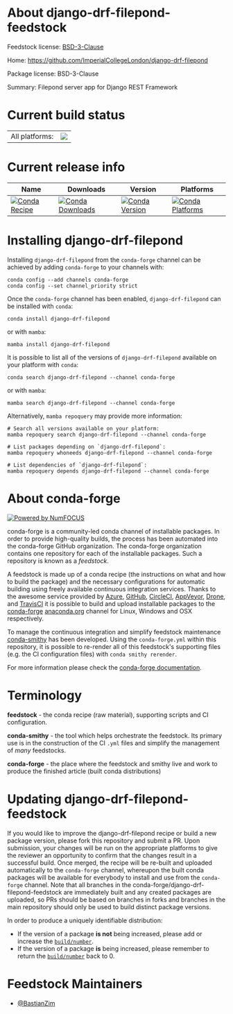 About django-drf-filepond-feedstock
===================================

Feedstock license: [BSD-3-Clause](https://github.com/conda-forge/django-drf-filepond-feedstock/blob/main/LICENSE.txt)

Home: https://github.com/ImperialCollegeLondon/django-drf-filepond

Package license: BSD-3-Clause

Summary: Filepond server app for Django REST Framework

Current build status
====================


<table><tr><td>All platforms:</td>
    <td>
      <a href="https://dev.azure.com/conda-forge/feedstock-builds/_build/latest?definitionId=13327&branchName=main">
        <img src="https://dev.azure.com/conda-forge/feedstock-builds/_apis/build/status/django-drf-filepond-feedstock?branchName=main">
      </a>
    </td>
  </tr>
</table>

Current release info
====================

| Name | Downloads | Version | Platforms |
| --- | --- | --- | --- |
| [![Conda Recipe](https://img.shields.io/badge/recipe-django--drf--filepond-green.svg)](https://anaconda.org/conda-forge/django-drf-filepond) | [![Conda Downloads](https://img.shields.io/conda/dn/conda-forge/django-drf-filepond.svg)](https://anaconda.org/conda-forge/django-drf-filepond) | [![Conda Version](https://img.shields.io/conda/vn/conda-forge/django-drf-filepond.svg)](https://anaconda.org/conda-forge/django-drf-filepond) | [![Conda Platforms](https://img.shields.io/conda/pn/conda-forge/django-drf-filepond.svg)](https://anaconda.org/conda-forge/django-drf-filepond) |

Installing django-drf-filepond
==============================

Installing `django-drf-filepond` from the `conda-forge` channel can be achieved by adding `conda-forge` to your channels with:

```
conda config --add channels conda-forge
conda config --set channel_priority strict
```

Once the `conda-forge` channel has been enabled, `django-drf-filepond` can be installed with `conda`:

```
conda install django-drf-filepond
```

or with `mamba`:

```
mamba install django-drf-filepond
```

It is possible to list all of the versions of `django-drf-filepond` available on your platform with `conda`:

```
conda search django-drf-filepond --channel conda-forge
```

or with `mamba`:

```
mamba search django-drf-filepond --channel conda-forge
```

Alternatively, `mamba repoquery` may provide more information:

```
# Search all versions available on your platform:
mamba repoquery search django-drf-filepond --channel conda-forge

# List packages depending on `django-drf-filepond`:
mamba repoquery whoneeds django-drf-filepond --channel conda-forge

# List dependencies of `django-drf-filepond`:
mamba repoquery depends django-drf-filepond --channel conda-forge
```


About conda-forge
=================

[![Powered by
NumFOCUS](https://img.shields.io/badge/powered%20by-NumFOCUS-orange.svg?style=flat&colorA=E1523D&colorB=007D8A)](https://numfocus.org)

conda-forge is a community-led conda channel of installable packages.
In order to provide high-quality builds, the process has been automated into the
conda-forge GitHub organization. The conda-forge organization contains one repository
for each of the installable packages. Such a repository is known as a *feedstock*.

A feedstock is made up of a conda recipe (the instructions on what and how to build
the package) and the necessary configurations for automatic building using freely
available continuous integration services. Thanks to the awesome service provided by
[Azure](https://azure.microsoft.com/en-us/services/devops/), [GitHub](https://github.com/),
[CircleCI](https://circleci.com/), [AppVeyor](https://www.appveyor.com/),
[Drone](https://cloud.drone.io/welcome), and [TravisCI](https://travis-ci.com/)
it is possible to build and upload installable packages to the
[conda-forge](https://anaconda.org/conda-forge) [anaconda.org](https://anaconda.org/)
channel for Linux, Windows and OSX respectively.

To manage the continuous integration and simplify feedstock maintenance
[conda-smithy](https://github.com/conda-forge/conda-smithy) has been developed.
Using the ``conda-forge.yml`` within this repository, it is possible to re-render all of
this feedstock's supporting files (e.g. the CI configuration files) with ``conda smithy rerender``.

For more information please check the [conda-forge documentation](https://conda-forge.org/docs/).

Terminology
===========

**feedstock** - the conda recipe (raw material), supporting scripts and CI configuration.

**conda-smithy** - the tool which helps orchestrate the feedstock.
                   Its primary use is in the construction of the CI ``.yml`` files
                   and simplify the management of *many* feedstocks.

**conda-forge** - the place where the feedstock and smithy live and work to
                  produce the finished article (built conda distributions)


Updating django-drf-filepond-feedstock
======================================

If you would like to improve the django-drf-filepond recipe or build a new
package version, please fork this repository and submit a PR. Upon submission,
your changes will be run on the appropriate platforms to give the reviewer an
opportunity to confirm that the changes result in a successful build. Once
merged, the recipe will be re-built and uploaded automatically to the
`conda-forge` channel, whereupon the built conda packages will be available for
everybody to install and use from the `conda-forge` channel.
Note that all branches in the conda-forge/django-drf-filepond-feedstock are
immediately built and any created packages are uploaded, so PRs should be based
on branches in forks and branches in the main repository should only be used to
build distinct package versions.

In order to produce a uniquely identifiable distribution:
 * If the version of a package **is not** being increased, please add or increase
   the [``build/number``](https://docs.conda.io/projects/conda-build/en/latest/resources/define-metadata.html#build-number-and-string).
 * If the version of a package **is** being increased, please remember to return
   the [``build/number``](https://docs.conda.io/projects/conda-build/en/latest/resources/define-metadata.html#build-number-and-string)
   back to 0.

Feedstock Maintainers
=====================

* [@BastianZim](https://github.com/BastianZim/)

